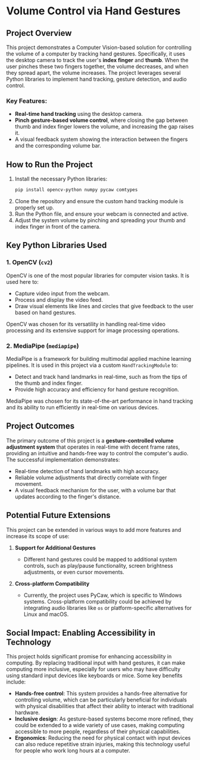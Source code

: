 # Volume Control via Hand Gestures

## Project Overview

This project demonstrates a Computer Vision-based solution for controlling the volume of a computer by tracking hand gestures. Specifically, it uses the desktop camera to track the user's **index finger** and **thumb**. When the user pinches these two fingers together, the volume decreases, and when they spread apart, the volume increases. The project leverages several Python libraries to implement hand tracking, gesture detection, and audio control.

### Key Features:
- **Real-time hand tracking** using the desktop camera.
- **Pinch gesture-based volume control**, where closing the gap between thumb and index finger lowers the volume, and increasing the gap raises it.
- A visual feedback system showing the interaction between the fingers and the corresponding volume bar.


## How to Run the Project

1. Install the necessary Python libraries:
   ```bash
   pip install opencv-python numpy pycaw comtypes
2. Clone the repository and ensure the custom hand tracking module is properly set up.
3. Run the Python file, and ensure your webcam is connected and active.
4. Adjust the system volume by pinching and spreading your thumb and index finger in front of the camera.


## Key Python Libraries Used

### 1. **OpenCV** (`cv2`)
OpenCV is one of the most popular libraries for computer vision tasks. It is used here to:
   - Capture video input from the webcam.
   - Process and display the video feed.
   - Draw visual elements like lines and circles that give feedback to the user based on hand gestures.

OpenCV was chosen for its versatility in handling real-time video processing and its extensive support for image processing operations.

### 2. **MediaPipe** (`mediapipe`)
MediaPipe is a framework for building multimodal applied machine learning pipelines. It is used in this project via a custom `HandTrackingModule` to:
   - Detect and track hand landmarks in real-time, such as from the tips of the thumb and index finger.
   - Provide high accuracy and efficiency for hand gesture recognition.

MediaPipe was chosen for its state-of-the-art performance in hand tracking and its ability to run efficiently in real-time on various devices.


## Project Outcomes

The primary outcome of this project is a **gesture-controlled volume adjustment system** that operates in real-time with decent frame rates, providing an intuitive and hands-free way to control the computer's audio. The successful implementation demonstrates:
- Real-time detection of hand landmarks with high accuracy.
- Reliable volume adjustments that directly correlate with finger movement.
- A visual feedback mechanism for the user, with a volume bar that updates according to the finger's distance.


## Potential Future Extensions

This project can be extended in various ways to add more features and increase its scope of use:

1. **Support for Additional Gestures**
   - Different hand gestures could be mapped to additional system controls, such as play/pause functionality, screen brightness adjustments, or even cursor movements.

2. **Cross-platform Compatibility**
   - Currently, the project uses PyCaw, which is specific to Windows systems. Cross-platform compatibility could be achieved by integrating audio libraries like `os` or platform-specific alternatives for Linux and macOS.


## Social Impact: Enabling Accessibility in Technology

This project holds significant promise for enhancing accessibility in computing. By replacing traditional input with hand gestures, it can make computing more inclusive, especially for users who may have difficulty using standard input devices like keyboards or mice. Some key benefits include:
- **Hands-free control**: This system provides a hands-free alternative for controlling volume, which can be particularly beneficial for individuals with physical disabilities that affect their ability to interact with traditional hardware.
- **Inclusive design**: As gesture-based systems become more refined, they could be extended to a wide variety of use cases, making computing accessible to more people, regardless of their physical capabilities.
- **Ergonomics**: Reducing the need for physical contact with input devices can also reduce repetitive strain injuries, making this technology useful for people who work long hours at a computer.
